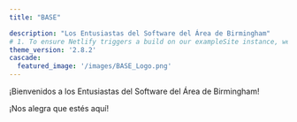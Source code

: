 ```yaml
---
title: "BASE"

description: "Los Entusiastas del Software del Área de Birmingham"
# 1. To ensure Netlify triggers a build on our exampleSite instance, we need to change a file in the exampleSite directory.
theme_version: '2.8.2'
cascade:
  featured_image: '/images/BASE_Logo.png'
---
```


¡Bienvenidos a los Entusiastas del Software del Área de Birmingham!

¡Nos alegra que estés aquí!

<a rel="me" href="https://mastodon.social/@base205al"></a>
<meta name="fediverse:creator" content="@base205al@mastodon.social"/>
